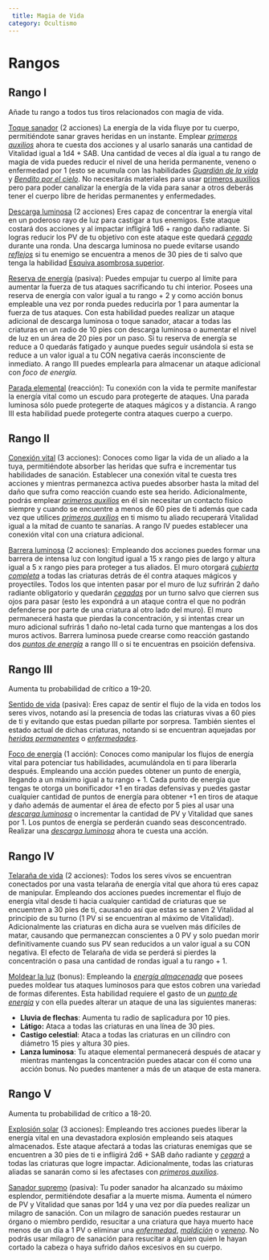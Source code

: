 ```yaml
---
 title: Magia de Vida
category: Ocultismo
---
```


# Rangos

## Rango I

Añade tu rango a todos tus tiros relacionados con magia de vida.

<u>Toque sanador</u> (2 acciones) La energía de la vida fluye por tu cuerpo, permitiéndote sanar graves heridas en un instante. Emplear *[primeros auxilios](https://raldamain.com/rules/Crear%20personajes/talentos.html#primeros-auxilios-sab)* ahora te cuesta dos acciones y al usarlo sanarás una cantidad de Vitalidad igual a 1d4 + SAB. Una cantidad de veces al día igual a tu rango de magia de vida puedes reducir el nivel de una herida permanente, veneno o enfermedad por 1 (esto se acumula con las habilidades *[Guardián de la vida](https://raldamain.com/rules/Rangos/Ascendencias/ascendencia%20verdeante.html#rango-i)* y *[Bendito por el cielo](https://raldamain.com/rules/Rangos/Ascendencias/ascendencia%20celestial.html#rango-i)*. No necesitarás materiales para usar [primeros auxilios](https://raldamain.com/rules/Crear%20personajes/talentos.html#primeros-auxilios-sab) pero para poder canalizar la energía de la vida para sanar a otros deberás tener el cuerpo libre de heridas permanentes y enfermedades.

<u>Descarga luminosa</u> (2 acciones) Eres capaz de concentrar la energía vital en un poderoso rayo de luz para castigar a tus enemigos. Este ataque costará dos acciones y al impactar infligirá 1d6 + rango daño radiante. Si logras reducir los PV de tu objetivo con este ataque este quedará *[cegado](https://raldamain.com/rules/Reglas%20principales/Efectos%20de%20estado.html#cegada)* durante una ronda. Una descarga luminosa no puede evitarse usando *[reflejos](https://raldamain.com/rules/Rangos/Combate/reflejos.html)* si tu enemigo se encuentra a menos de 30 pies de ti salvo que tenga la habilidad [Esquiva asombrosa superior](https://raldamain.com/rules/Rangos/Combate/reflejos.html#rango-iv). 

<u>Reserva de energía</u> (pasiva): Puedes empujar tu cuerpo al límite para aumentar la fuerza de tus ataques sacrificando tu chi interior. Posees una reserva de energía con valor igual a tu rango + 2 y como acción bonus empleable una vez por ronda puedes reducirla por 1 para aumentar la fuerza de tus ataques. Con esta habilidad puedes realizar un ataque adicional de descarga luminosa o toque sanador, atacar a todas las criaturas en un radio de 10 pies con descarga luminosa o aumentar el nivel de luz en un área de 20 pies por un paso. Si tu reserva de energía se reduce a 0 quedarás fatigado y aunque puedes seguir usándola si esta se reduce a un valor igual a tu CON negativa caerás inconsciente de inmediato. A rango III puedes emplearla para almacenar un ataque adicional con *foco de energía.*

<u>Parada elemental</u> (reacción): Tu conexión con la vida te permite manifestar la energía vital como un escudo para protegerte de ataques. Una parada luminosa sólo puede protegerte de ataques mágicos y a distancia. A rango III esta habilidad puede protegerte contra ataques cuerpo a cuerpo. 

## Rango II

<u>Conexión vital</u> (3 acciones): Conoces como ligar la vida de un aliado a la tuya, permitiéndote absorber las heridas que sufra e incrementar tus habilidades de sanación. Establecer una conexión vital te cuesta tres acciones y mientras permanezca activa puedes absorber hasta la mitad del daño que sufra como reacción cuando este sea herido. Adicionalmente, podrás emplear *[primeros auxilios](https://raldamain.com/rules/Crear%20personajes/talentos.html#primeros-auxilios-sab)* en él sin necesitar un contacto físico siempre y cuando se encuentre a menos de 60 pies de ti además que cada vez que utilices *[primeros auxilios](https://raldamain.com/rules/Crear%20personajes/talentos.html#primeros-auxilios-sab)* en ti mismo tu aliado recuperará Vitalidad igual a la mitad de cuanto te sanarías. A rango IV puedes establecer una conexión vital con una criatura adicional.

<u>Barrera luminosa</u> (2 acciones): Empleando dos acciones puedes formar una barrera de intensa luz con longitud igual a 15 x rango pies de largo y altura igual a 5 x rango pies para proteger a tus aliados. El muro otorgará *[cubierta completa](https://raldamain.com/rules/Reglas%20principales/reglas%20de%20combate.html#cubierta)* a todas las criaturas detrás de él contra ataques mágicos y proyectiles. Todos los que intenten pasar por el muro de luz sufrirán 2 daño radiante obligatorio y quedarán *[cegadas](https://raldamain.com/rules/Reglas%20principales/Efectos%20de%20estado.html#cegada)* por un turno salvo que cierren sus ojos para pasar (esto les expondrá a un ataque contra el que no podrán defenderse por parte de una criatura al otro lado del muro). El muro permanecerá hasta que pierdas la concentración, y si intentas crear un muro adicional sufrirás 1 daño no-letal cada turno que mantengas a los dos muros activos. Barrera luminosa puede crearse como reacción gastando dos *[puntos de energía](https://raldamain.com/rules/Rangos/Ocultismo/magia%20de%20vida.html)* a rango III o si te encuentras en psoición defensiva.

## Rango III

Aumenta tu probabilidad de crítico a 19-20.

<u>Sentido de vida</u> (pasiva): Eres capaz de sentir el flujo de la vida en todos los seres vivos, notando así la presencia de todas las criaturas vivas a 60 pies de ti y evitando que estas puedan pillarte por sorpresa. También sientes el estado actual de dichas criaturas, notando si se encuentran aquejadas por *[heridas permanentes](https://raldamain.com/rules/Reglas%20principales/Heridas%20permanentes.html)* o *[enfermedades](https://raldamain.com/rules/Reglas%20adicionales/venenos_enfermedades.html)*.

<u>Foco de energía</u> (1 acción): Conoces como manipular los flujos de energía vital para potenciar tus habilidades, acumulándola en ti para liberarla después. Empleando una acción puedes obtener un punto de energía, llegando a un máximo igual a tu rango + 1. Cada punto de energía que tengas te otorga un bonificador +1 en tiradas defensivas y puedes gastar cualquier cantidad de puntos de energía para obtener +1 en tiros de ataque y daño además de aumentar el área de efecto por 5 pies al usar una *[descarga luminosa](https://raldamain.com/rules/Rangos/Ocultismo/magia%20de%20vida.html#rango-i)* o incrementar la cantidad de PV y Vitalidad que sanes por 1. Los puntos de energía se perderán cuando seas desconcentrado. Realizar una *[descarga luminosa](https://raldamain.com/rules/Rangos/Ocultismo/magia%20de%20vida.html#rango-i)* ahora te cuesta una acción.

## Rango IV

<u>Telaraña de vida</u> (2 acciones): Todos los seres vivos se encuentran conectados por una vasta telaraña de energía vital que ahora tú eres capaz de manipular. Empleando dos acciones puedes incrementar el flujo de energía vital desde ti hacia cualquier cantidad de criaturas que se encuentren a 30 pies de ti, causando así que estas se sanen 2 Vitalidad al principio de su turno (1 PV si se encuentran al máximo de Vitalidad). Adicionalmente las criaturas en dicha aura se vuelven más difíciles de matar, causando que permanezcan conscientes a 0 PV y solo puedan morir definitivamente cuando sus PV sean reducidos a un valor igual a su CON negativa. El efecto de Telaraña de vida se perderá si pierdes la concentración o pasa una cantidad de rondas igual a tu rango + 1.

<u>Moldear la luz</u> (bonus): Empleando la *[energía almacenada](https://raldamain.com/rules/Rangos/Ocultismo/magia%20de%20vida.html)* que posees puedes moldear tus ataques luminosos para que estos cobren una variedad de formas diferentes. Esta habilidad requiere el gasto de un *[punto de energía](https://raldamain.com/rules/Rangos/Ocultismo/magia%20de%20vida.html)* y con ella puedes alterar un ataque de una las siguientes maneras:

- **Lluvia de flechas**: Aumenta tu radio de saplicadura por 10 pies.
- **Látigo:** Ataca a todas las criaturas en una línea de 30 pies.
- **Castigo celestial**: Ataca a todas las criaturas en un cilindro con diámetro 15 pies y altura 30 pies.
- **Lanza luminosa**: Tu ataque elemental permanecerá después de atacar y mientras mantengas la concentración puedes atacar con él como una acción bonus. No puedes mantener a más de un ataque de esta manera.

## Rango V

Aumenta tu probabilidad de crítico a 18-20.

<u>Explosión solar</u> (3 acciones): Empleando tres acciones puedes liberar la energía vital en una devastadora explosión empleando seis ataques almacenados. Este ataque afectará a todas las criaturas enemigas que se encuentren a 30 pies de ti e infligirá 2d6 + SAB daño radiante y *[cegará](https://raldamain.com/rules/Reglas%20principales/Efectos%20de%20estado.html#cegada)* a todas las criaturas que logre impactar. Adicionalmente, todas las criaturas aliadas se sanarán como si les afectases con *[primeros auxilios](https://raldamain.com/rules/Crear%20personajes/talentos.html#primeros-auxilios-sab)*.

<u>Sanador supremo</u> (pasiva): Tu poder sanador ha alcanzado su máximo esplendor, permitiéndote desafiar a la muerte misma. Aumenta el número de PV y Vitalidad que sanas por 1d4 y una vez por día puedes realizar un milagro de sanación. Con un milagro de sanación puedes restaurar un órgano o miembro perdido, resucitar a una criatura que haya muerto hace menos de un día a 1 PV  o eliminar una *[enfermedad](https://raldamain.com/rules/Reglas%20adicionales/venenos_enfermedades.html)*, *[maldición](https://raldamain.com/rules/Rangos/Religion/magia%20divina.html#rango-iii)* o *[veneno](https://raldamain.com/rules/Reglas%20adicionales/venenos_enfermedades.html)*. No podrás usar milagro de sanación para resucitar a alguien quien le hayan cortado la cabeza o haya sufrido daños excesivos en su cuerpo.

